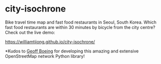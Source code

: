 # city-isochrone
Bike travel time map and fast food restaurants in Seoul, South Korea. Which fast food restaurants are within 30 minutes by bicycle from the city centre? Check out the live demo:

https://williamtjiong.github.io/city-isochrone/

*Kudos to [Geoff Boeing](https://github.com/gboeing/osmnx) for developing this amazing and extensive OpenStreetMap network Python library!
